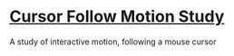 # [Cursor Follow Motion Study](https://lourd.github.io/cursor-follow-motion)

A study of interactive motion, following a mouse cursor
